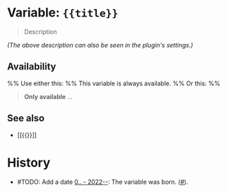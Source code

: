 # Variable: `{{title}}`

> Description

_(The above description can also be seen in the plugin's settings.)_

## Availability
%% Use either this: %%
This variable is always available.
%% Or this: %%
> <strong>Only available</strong> ...

## See also
- [[{{}}]]

# History
- #TODO: Add a date [0.. - 2022--](https://github.com/Taitava/obsidian-shellcommands/blob/main/CHANGELOG.md#00---2022--): The variable was born. ([#](https://github.com/Taitava/obsidian-shellcommands/issues/)).